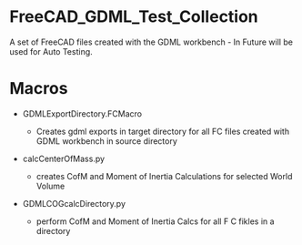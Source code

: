 # FreeCAD_GDML_Test_Collection
A set of FreeCAD files created with the GDML workbench - In Future will be used for Auto Testing.

# Macros

  * GDMLExportDirectory.FCMacro 


      - Creates gdml exports in target directory for all FC files created with GDML workbench in source directory
  * calcCenterOfMass.py
      - creates CofM and Moment of Inertia Calculations for selected World Volume
  * GDMLCOGcalcDirectory.py
     - perform CofM and Moment of Inertia Calcs for all F C fikles in a directory 
    
